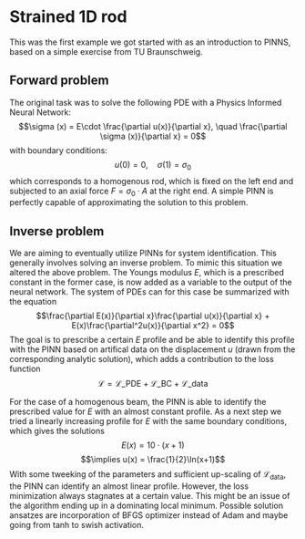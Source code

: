 # Strained 1D rod 
This was the first example we got started with as an introduction to PINNS, based on a simple exercise from TU Braunschweig. 

## Forward problem
The original task was to solve the following PDE with a Physics Informed Neural Network:
$$\sigma (x) = E\cdot \frac{\partial u(x)}{\partial x}, \quad \frac{\partial \sigma (x)}{\partial x} = 0$$
with boundary conditions:
$$u(0) = 0,\quad \sigma (1) = \sigma_0$$
which corresponds to a homogenous rod, which is fixed on the left end and subjected to an axial force $F=\sigma_0\cdot A$ at the right end. A simple PINN is perfectly capable of approximating the solution to this problem.



## Inverse problem
We are aiming to eventually utilize PINNs for system identification. This generally involves solving an inverse problem. To mimic this situation we altered the above problem. The Youngs modulus $E$, which is a prescribed constant in the former case, is now added as a variable to the output of the neural network. The system of PDEs can for this case be summarized with the equation
$$\frac{\partial E(x)}{\partial x}\frac{\partial u(x)}{\partial x} + E(x)\frac{\partial^2u(x)}{\partial x^2} = 0$$
The goal is to prescribe a certain $E$ profile and be able to identify this profile with the PINN based on artifical data on the displacement $u$ (drawn from the corresponding analytic solution), which adds a contribution to the loss function 
$$\mathcal{L}= \mathcal{L}\_\text{PDE} + \mathcal{L}\_\text{BC} + \mathcal{L}\_{\text{data}}$$

For the case of a homogenous beam, the PINN is able to identify the prescribed value for $E$ with an almost constant profile. 
As a next step we tried a linearly increasing profile for $E$ with the same boundary conditions, which gives the solutions
$$E(x) = 10\cdot(x+1)$$
$$\implies u(x) = \frac{1}{2}\ln(x+1)$$
With some tweeking of the parameters and sufficient up-scaling of $\mathcal{L}_\text{data}$, the PINN can identify an almost linear profile. However, the loss minimization always stagnates at a certain value. This might be an issue of the algorithm ending up in a dominating local minimum. Possible solution ansatzes are incorporation of BFGS optimizer instead of Adam and maybe going from tanh to swish activation.
